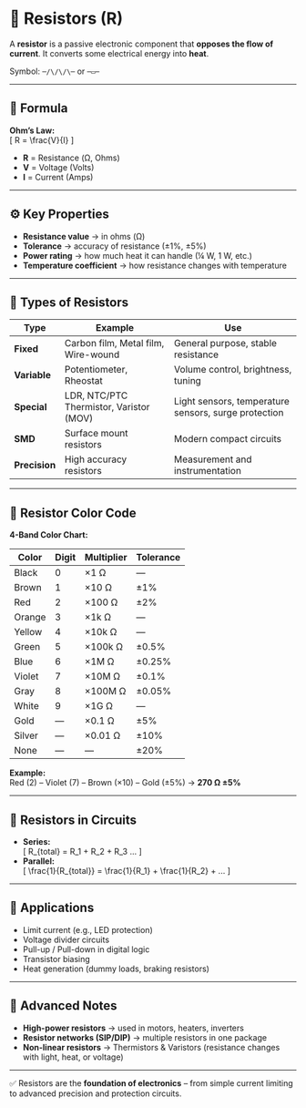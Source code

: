 # 🔌 Resistors (R)

A **resistor** is a passive electronic component that **opposes the flow of current**. It converts some electrical energy into **heat**.

Symbol: `─/\/\/\─` or `─▭─`

---

## 📐 Formula
**Ohm’s Law:**  
\[
R = \frac{V}{I}
\]

- **R** = Resistance (Ω, Ohms)  
- **V** = Voltage (Volts)  
- **I** = Current (Amps)  

---

## ⚙️ Key Properties
- **Resistance value** → in ohms (Ω)  
- **Tolerance** → accuracy of resistance (±1%, ±5%)  
- **Power rating** → how much heat it can handle (¼ W, 1 W, etc.)  
- **Temperature coefficient** → how resistance changes with temperature  

---

## 🧩 Types of Resistors

| Type | Example | Use |
|------|---------|-----|
| **Fixed** | Carbon film, Metal film, Wire-wound | General purpose, stable resistance |
| **Variable** | Potentiometer, Rheostat | Volume control, brightness, tuning |
| **Special** | LDR, NTC/PTC Thermistor, Varistor (MOV) | Light sensors, temperature sensors, surge protection |
| **SMD** | Surface mount resistors | Modern compact circuits |
| **Precision** | High accuracy resistors | Measurement and instrumentation |

---

## 🎨 Resistor Color Code

**4-Band Color Chart:**

| Color | Digit | Multiplier | Tolerance |
|-------|-------|------------|-----------|
| Black | 0 | ×1 Ω | — |
| Brown | 1 | ×10 Ω | ±1% |
| Red   | 2 | ×100 Ω | ±2% |
| Orange| 3 | ×1k Ω | — |
| Yellow| 4 | ×10k Ω | — |
| Green | 5 | ×100k Ω | ±0.5% |
| Blue  | 6 | ×1M Ω | ±0.25% |
| Violet| 7 | ×10M Ω | ±0.1% |
| Gray  | 8 | ×100M Ω | ±0.05% |
| White | 9 | ×1G Ω | — |
| Gold  | — | ×0.1 Ω | ±5% |
| Silver| — | ×0.01 Ω | ±10% |
| None  | — | — | ±20% |

**Example:**  
Red (2) – Violet (7) – Brown (×10) – Gold (±5%) → **270 Ω ±5%**

---

## 🔗 Resistors in Circuits
- **Series:**  
  \[
  R_{total} = R_1 + R_2 + R_3 ...
  \]  
- **Parallel:**  
  \[
  \frac{1}{R_{total}} = \frac{1}{R_1} + \frac{1}{R_2} + ...
  \]

---

## 🔋 Applications
- Limit current (e.g., LED protection)  
- Voltage divider circuits  
- Pull-up / Pull-down in digital logic  
- Transistor biasing  
- Heat generation (dummy loads, braking resistors)  

---

## 🚀 Advanced Notes
- **High-power resistors** → used in motors, heaters, inverters  
- **Resistor networks (SIP/DIP)** → multiple resistors in one package  
- **Non-linear resistors** → Thermistors & Varistors (resistance changes with light, heat, or voltage)  

---
✅ Resistors are the **foundation of electronics** – from simple current limiting to advanced precision and protection circuits.

